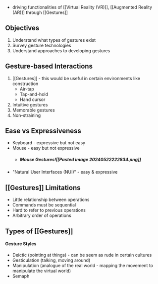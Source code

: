 - driving functionalities of [[Virtual Reality (VR)]], [[Augmented Reality (AR)]] through [[Gestures]]
## Objectives
1. Understand what types of gestures exist
2. Survey gesture technologies
3. Understand approaches to developing gestures
## Gesture-based Interactions
1. [[Gestures]] - this would be useful in certain environments like construction
	- Air-tap
	- Tap-and-hold
	- Hand cursor
2. Intuitive gestures
3. Memorable gestures
4. Non-straining
## Ease vs Expressiveness
- Keyboard - expressive but not easy
- Mouse - easy but not expressive
	- ##### Mouse Gestures![[Pasted image 20240522222834.png]]
- "Natural User Interfaces (NUI)" - easy & expressive
## [[Gestures]] Limitations
- Little relationship between operations
- Commands must be sequential
-  Hard to refer to previous operations
- Arbitrary order of operations
## Types of [[Gestures]]
#### Gesture Styles
- Deictic (pointing at things) - can be seem as rude in certain cultures
- Gesticulation (talking, moving around)
- Manipulation (analogue of the real world - mapping the movement to manipulate the virtual world)
- Semaph